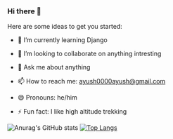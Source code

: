 ### Hi there 👋

Here are some ideas to get you started:
<!--
- 🔭 I’m currently working on ...-->
<!--- 🤔 I’m looking for help with -->
- 🌱 I’m currently learning Django
- 👯 I’m looking to collaborate on anything intresting

- 💬 Ask me about anything
- 📫 How to reach me: ayush0000ayush@gmail.com 
- 😄 Pronouns: he/him
- ⚡ Fun fact: I like high altitude trekking 


![Anurag's GitHub stats](https://github-readme-stats.vercel.app/api?username=Ayush0Chaudhary&theme=codeSTACKr&show_icons=true)
[![Top Langs](https://github-readme-stats.vercel.app/api/top-langs/?username=Ayush0Chaudhary&theme=codeSTACK)](https://github.com/anuraghazra/github-readme-stats)

